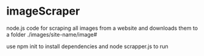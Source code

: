 # imageScraper
node.js code for scraping all images from a website and downloads them to a folder ./images/site-name/image#

use npm init to install dependencies and
node scrapper.js to run
